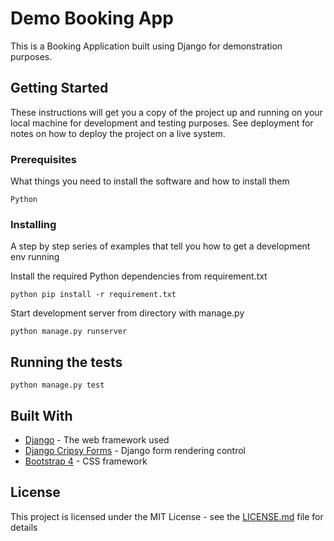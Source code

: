 # Demo Booking App

This is a Booking Application built using Django for demonstration purposes.

## Getting Started

These instructions will get you a copy of the project up and running on your local machine for development and testing purposes. See deployment for notes on how to deploy the project on a live system.

### Prerequisites

What things you need to install the software and how to install them

```
Python
```

### Installing

A step by step series of examples that tell you how to get a development env running

Install the required Python dependencies from requirement.txt

```
python pip install -r requirement.txt
```

Start development server from directory with manage.py

```
python manage.py runserver
```

## Running the tests

```
python manage.py test
```

## Built With

* [Django](https://www.djangoproject.com/) - The web framework used
* [Django Cripsy Forms](https://django-crispy-forms.readthedocs.io/) - Django form rendering control
* [Bootstrap 4](https://getbootstrap.com/) - CSS framework

## License

This project is licensed under the MIT License - see the [LICENSE.md](LICENSE.md) file for details
